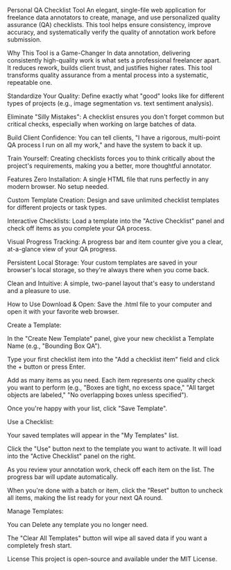 Personal QA Checklist Tool
An elegant, single-file web application for freelance data annotators to create, manage, and use personalized quality assurance (QA) checklists. This tool helps ensure consistency, improve accuracy, and systematically verify the quality of annotation work before submission.

Why This Tool is a Game-Changer
In data annotation, delivering consistently high-quality work is what sets a professional freelancer apart. It reduces rework, builds client trust, and justifies higher rates. This tool transforms quality assurance from a mental process into a systematic, repeatable one.

Standardize Your Quality: Define exactly what "good" looks like for different types of projects (e.g., image segmentation vs. text sentiment analysis).

Eliminate "Silly Mistakes": A checklist ensures you don't forget common but critical checks, especially when working on large batches of data.

Build Client Confidence: You can tell clients, "I have a rigorous, multi-point QA process I run on all my work," and have the system to back it up.

Train Yourself: Creating checklists forces you to think critically about the project's requirements, making you a better, more thoughtful annotator.

Features
Zero Installation: A single HTML file that runs perfectly in any modern browser. No setup needed.

Custom Template Creation: Design and save unlimited checklist templates for different projects or task types.

Interactive Checklists: Load a template into the "Active Checklist" panel and check off items as you complete your QA process.

Visual Progress Tracking: A progress bar and item counter give you a clear, at-a-glance view of your QA progress.

Persistent Local Storage: Your custom templates are saved in your browser's local storage, so they're always there when you come back.

Clean and Intuitive: A simple, two-panel layout that's easy to understand and a pleasure to use.

How to Use
Download & Open: Save the .html file to your computer and open it with your favorite web browser.

Create a Template:

In the "Create New Template" panel, give your new checklist a Template Name (e.g., "Bounding Box QA").

Type your first checklist item into the "Add a checklist item" field and click the + button or press Enter.

Add as many items as you need. Each item represents one quality check you want to perform (e.g., "Boxes are tight, no excess space," "All target objects are labeled," "No overlapping boxes unless specified").

Once you're happy with your list, click "Save Template".

Use a Checklist:

Your saved templates will appear in the "My Templates" list.

Click the "Use" button next to the template you want to activate. It will load into the "Active Checklist" panel on the right.

As you review your annotation work, check off each item on the list. The progress bar will update automatically.

When you're done with a batch or item, click the "Reset" button to uncheck all items, making the list ready for your next QA round.

Manage Templates:

You can Delete any template you no longer need.

The "Clear All Templates" button will wipe all saved data if you want a completely fresh start.

License
This project is open-source and available under the MIT License.
